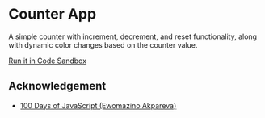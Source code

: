 # Counter App

A simple counter with increment, decrement, and reset functionality, along with dynamic color changes based on the counter value.

[Run it in Code Sandbox](#)

## Acknowledgement

- [100 Days of JavaScript (Ewomazino Akpareva)](https://www.udemy.com/course/100-days-of-javascript)
